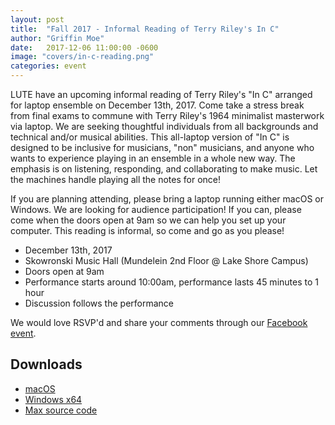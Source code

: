 ```yaml
---
layout: post
title:  "Fall 2017 - Informal Reading of Terry Riley's In C"
author: "Griffin Moe"
date:   2017-12-06 11:00:00 -0600
image: "covers/in-c-reading.png"
categories: event
---
```


LUTE have an upcoming informal reading of Terry Riley's "In C" arranged for
laptop ensemble on December 13th, 2017. Come take a stress break from final
exams to commune with Terry Riley's 1964 minimalist masterwork via laptop. We
are seeking thoughtful individuals from all backgrounds and technical and/or
musical abilities. This all-laptop version of "In C" is designed to be
inclusive for musicians, "non" musicians, and anyone who wants to experience
playing in an ensemble in a whole new way. The emphasis is on listening,
responding, and collaborating to make music. Let the machines handle playing
all the notes for once!

If you are planning attending, please bring a laptop running either macOS or
Windows. We are looking for audience participation! If you can, please come
when the doors open at 9am so we can help you set up your computer. This reading
is informal, so come and go as you please!

* December 13th, 2017
* Skowronski Music Hall (Mundelein 2nd Floor @ Lake Shore Campus)
* Doors open at 9am
* Performance starts around 10:00am, performance lasts 45 minutes to 1 hour
* Discussion follows the performance

We would love RSVP'd and share your comments through our [Facebook
event](https://www.facebook.com/events/370772626683876/).

## Downloads

* [macOS](https://github.com/loyola-university-tech-ensemble/InC/releases/download/v1.0.3/In.C.for.Mac.1.0.4.dmg)
* [Windows x64](https://github.com/loyola-university-tech-ensemble/InC/releases/download/v1.0.3/InC_App_Winx64.zip)
* [Max source code](https://github.com/loyola-university-tech-ensemble/InC/archive/v1.0.3.zip)
